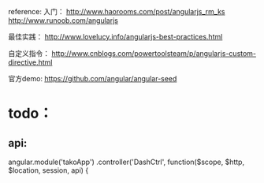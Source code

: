 reference:
入门：
http://www.haorooms.com/post/angularjs_rm_ks
http://www.runoob.com/angularjs

最佳实践：
http://www.lovelucy.info/angularjs-best-practices.html

自定义指令：
http://www.cnblogs.com/powertoolsteam/p/angularjs-custom-directive.html

官方demo:
https://github.com/angular/angular-seed


# todo：
## api:
angular.module('takoApp')
.controller('DashCtrl', function($scope, $http, $location, session, api) {


